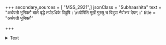 +++
secondary_sources = [ "MSS_2921",]
jsonClass = "Subhaashita"
text = "अर्थपतौ भूमिपतौ बाले वृद्धे तपोऽधिके विदुषि।  \nयोषिति मूर्खे गुरुषु च विदुषा नैवोत्तरं देयम्॥"
title = "अर्थपतौ भूमिपतौ"

+++

<details><summary>Text</summary>

अर्थपतौ भूमिपतौ बाले वृद्धे तपोऽधिके विदुषि।  
योषिति मूर्खे गुरुषु च विदुषा नैवोत्तरं देयम्॥
</details>
